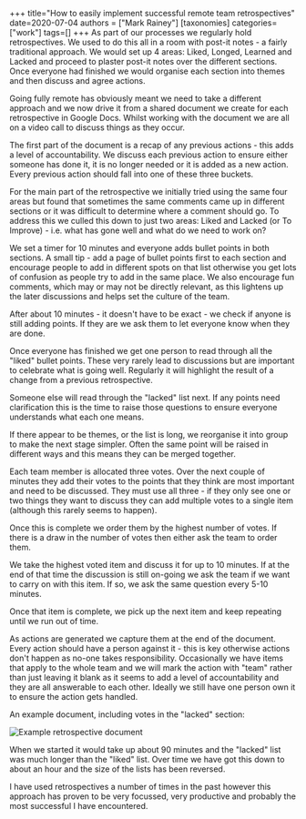 +++
title="How to easily implement successful remote team retrospectives"
date=2020-07-04
authors = ["Mark Rainey"]
[taxonomies]
categories=["work"]
tags=[]
+++
As part of our processes we regularly hold retrospectives. We used to do this all in a room with post-it notes - a fairly traditional approach. We would set up 4 areas: Liked, Longed, Learned and Lacked and proceed to plaster post-it notes over the different sections. Once everyone had finished we would organise each section into themes and then discuss and agree actions.
<!-- more -->

Going fully remote has obviously meant we need to take a different approach and we now drive it from a shared document we create for each retrospective in Google Docs. Whilst working with the document we are all on a video call to discuss things as they occur.

The first part of the document is a recap of any  previous actions - this adds a level of accountability. We discuss each previous action to ensure either someone has done it, it is no longer needed or it is added as a new action. Every previous action should fall into one of these three buckets.

For the main part of the retrospective we initially tried using the same four areas but found that sometimes the same comments came up in different sections or it was difficult to determine where a comment should go. To address this we culled this down to just two areas: Liked and Lacked (or To Improve) - i.e. what has gone well and what do we need to work on?

We set a timer for 10 minutes and everyone adds bullet points in both sections. A small tip - add a page of bullet points first to each section and encourage people to add in different spots on that list otherwise you get lots of confusion as people try to add in the same place. We also encourage fun comments, which may or may not be directly relevant, as this lightens up the later discussions and helps set the culture of the team.

After about 10 minutes - it doesn't have to be exact - we check if anyone is still adding points. If they are we ask them to let everyone know when they are done.

Once everyone has finished we get one person to read through all the "liked" bullet points. These very rarely lead to discussions but are important to celebrate what is going well. Regularly it will highlight the result of a change from a previous retrospective.

Someone else will read through the "lacked" list next. If any points need clarification this is the time to raise those questions to ensure everyone understands what each one means.

If there appear to be themes, or the list is long, we reorganise it into group to make the next stage simpler. Often the same point will be raised in different ways and this means they can be merged together.

Each team member is allocated three votes. Over the next couple of minutes they add their votes to the points that they think are most important and need to be discussed. They must use all three - if they only see one or two things they want to discuss they can add multiple votes to a single item (although this rarely seems to happen).

Once this is complete we order them by the highest number of votes. If there is a draw in the number of votes then either ask the team to order them. 

We take the highest voted item and discuss it for up to 10 minutes. If at the end of that time the discussion is still on-going we ask the team if we want to carry on with this item. If so, we ask the same question every 5-10 minutes. 

Once that item is complete, we pick up the next item and keep repeating until we run out of time.

As actions are generated we capture them at the end of the document. Every action should have a person against it - this is key otherwise actions don't happen as no-one takes responsibility. Occasionally we have items that apply to the whole team and we will mark the action with "team" rather than just leaving it blank as it seems to add a level of accountability and they are all answerable to each other. Ideally we still have one person own it to ensure the action gets handled.

An example document, including votes in the "lacked" section:

<img src="/posts/RemoteRetroDocument.png" title="Example retrospective document" class="mid-image"></img>

When we started it would take up about 90 minutes and the "lacked" list was much longer than the "liked" list. Over time we have got this down to about an hour and the size of the lists has been reversed. 

I have used retrospectives a number of times in the past however this approach has proven to be very focussed, very productive and probably the most successful I have encountered.
